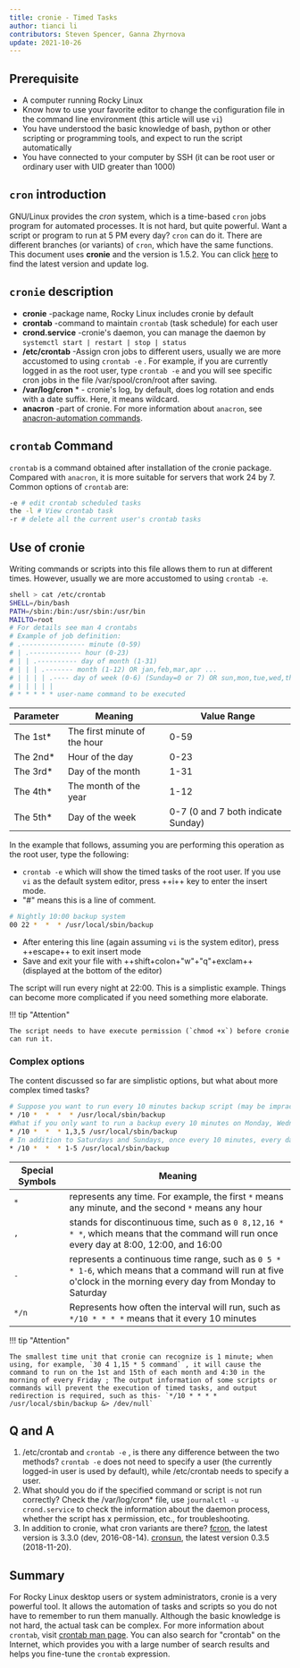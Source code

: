 ```yaml
---
title: cronie - Timed Tasks
author: tianci li
contributors: Steven Spencer, Ganna Zhyrnova
update: 2021-10-26
---
```


## Prerequisite

* A computer running Rocky Linux
* Know how to use your favorite editor to change the configuration file in the command line environment (this article will use `vi`)
* You have understood the basic knowledge of bash, python or other scripting or programming tools, and expect to run the script automatically
* You have connected to your computer by SSH (it can be root user or ordinary user with UID greater than 1000)

## `cron` introduction

GNU/Linux provides the *cron* system, which is a time-based `cron` jobs program for automated processes. It is not hard, but quite powerful. Want a script or program to run at 5 PM every day? `cron` can do it. There are different branches (or variants) of `cron`, which have the same functions. This document uses **cronie** and the version is 1.5.2. You can click [here](https://github.com/cronie-crond/cronie) to find the latest version and update log.

## `cronie` description

* **cronie** -package name, Rocky Linux includes cronie by default
* **crontab** -command to maintain `crontab` (task schedule) for each user
* **crond.service** -cronie's daemon, you can manage the daemon by `systemctl start | restart | stop | status`
* **/etc/crontab** -Assign cron jobs to different users, usually we are more accustomed to using `crontab -e` . For example, if you are currently logged in as the root user, type `crontab -e` and you will see specific cron jobs in the file /var/spool/cron/root after saving.
* **/var/log/cron** \*  - cronie's log, by default, does log rotation and ends with a date suffix. Here, it means wildcard.
* **anacron** -part of cronie. For more information about `anacron`, see [anacron-automation commands](anacron.md).

## `crontab` Command

`crontab` is a command obtained after installation of the cronie package. Compared with `anacron`, it is more suitable for servers that work 24 by 7. Common options of `crontab` are:

```bash
-e # edit crontab scheduled tasks
the -l # View crontab task
-r # delete all the current user's crontab tasks
```

## Use of cronie

Writing commands or scripts into this file allows them to run at different times. However, usually we are more accustomed to using `crontab -e`.

```bash
shell > cat /etc/crontab
SHELL=/bin/bash
PATH=/sbin:/bin:/usr/sbin:/usr/bin
MAILTO=root
# For details see man 4 crontabs
# Example of job definition:
# .---------------- minute (0-59)
# | .------------- hour (0-23)
# | | .---------- day of month (1-31)
# | | | .------- month (1-12) OR jan,feb,mar,apr ...
# | | | | .---- day of week (0-6) (Sunday=0 or 7) OR sun,mon,tue,wed,thu,fri,sat
# | | | | |
# * * * * * user-name command to be executed
```

|Parameter|Meaning|Value Range|
|---|---|---|
|The 1st\*|The first minute of the hour|0-59|
|The 2nd\*|Hour of the day|0-23|
|The 3rd\*|Day of the month|1-31|
|The 4th\*|The month of the year|1-12|
|The 5th\*|Day of the week|0-7 (0 and 7 both indicate Sunday)|

In the example that follows, assuming you are performing this operation as the root user, type the following:

* `crontab -e` which will show the timed tasks of the root user. If you use `vi` as the default system editor, press ++i++ key to enter the insert mode.
* "#" means this is a line of comment.

```bash
# Nightly 10:00 backup system
00 22 *  *  * /usr/local/sbin/backup
```

* After entering this line (again assuming `vi` is the system editor), press ++escape++ to exit insert mode
* Save and exit your file with ++shift+colon+"w"+"q"+exclam++ (displayed at the bottom of the editor)

The script will run every night at 22:00. This is a simplistic example. Things can become more complicated if you need something more elaborate.

!!! tip "Attention"

    The script needs to have execute permission (`chmod +x`) before cronie can run it.

### Complex options

The content discussed so far are simplistic options, but what about more complex timed tasks?

```bash
# Suppose you want to run every 10 minutes backup script (may be impractical, however, it is only an example!) Throughout the day. To this end, the following will be written:
* /10 *  *  *  * /usr/local/sbin/backup
#What if you only want to run a backup every 10 minutes on Monday, Wednesday, and Friday? :
* /10 *  *  * 1,3,5 /usr/local/sbin/backup
# In addition to Saturdays and Sundays, once every 10 minutes, every day, how to back up?
* /10 *  *  * 1-5 /usr/local/sbin/backup
```

|Special Symbols|Meaning|
|---|---|
|`*`  | represents any time. For example, the first `*` means any minute, and the second `*` means any hour |
|`,`  | stands for discontinuous time, such as `0 8,12,16 * * *`, which means that the command will run once every day at 8:00, 12:00, and 16:00 |
|`-`  | represents a continuous time range, such as `0 5 * * 1-6`, which means that a command will run at five o'clock in the morning every day from Monday to Saturday |
|`*/n`| Represents how often the interval will run, such as `*/10 * * * *` means that it  every 10 minutes |

!!! tip "Attention"

    The smallest time unit that cronie can recognize is 1 minute; when using, for example, `30 4 1,15 * 5 command` , it will cause the command to run on the 1st and 15th of each month and 4:30 in the morning of every Friday ; The output information of some scripts or commands will prevent the execution of timed tasks, and output redirection is required, such as this- `*/10 * * * * /usr/local/sbin/backup &> /dev/null`

## Q and A

1. /etc/crontab and `crontab -e` , is there any difference between the two methods?
 `crontab -e` does not need to specify a user (the currently logged-in user is used by default), while /etc/crontab needs to specify a user.
2. What should you do if the specified command or script is not run correctly?
Check the /var/log/cron* file, use `journalctl -u crond.service` to check the information about the daemon process, whether the script has x permission, etc., for troubleshooting.
3. In addition to cronie, what cron variants are there?
[fcron](http://fcron.free.fr/), the latest version is 3.3.0 (dev, 2016-08-14).
[cronsun](https://github.com/shunfei/cronsun), the latest version 0.3.5 (2018-11-20).

## Summary

For Rocky Linux desktop users or system administrators, cronie is a very powerful tool. It allows the automation of tasks and scripts so you do not have to remember to run them manually. Although the basic knowledge is not hard, the actual task can be complex. For more information about `crontab`, visit [crontab man page](https://man7.org/linux/man-pages/man5/crontab.5.html). You can also search for "crontab" on the Internet, which provides you with a large number of search results and helps you fine-tune the `crontab` expression.
